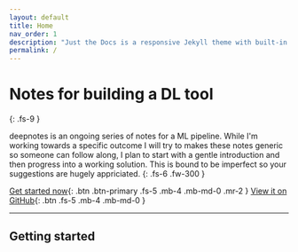 ```yaml
---
layout: default
title: Home
nav_order: 1
description: "Just the Docs is a responsive Jekyll theme with built-in search that is easily customizable and hosted on GitHub Pages."
permalink: /
---
```


# Notes for building a DL tool
{: .fs-9 }

deepnotes is an ongoing series of notes for a ML pipeline. While I'm working towards a specific outcome I will try to makes these notes generic so someone 
can follow along, I plan to start with a gentle introduction and then progress into a working solution. This is bound to be imperfect so your suggestions are hugely appriciated.
{: .fs-6 .fw-300 }

[Get started now](#getting-started){: .btn .btn-primary .fs-5 .mb-4 .mb-md-0 .mr-2 } [View it on GitHub](https://github.com/pmarsceill/just-the-docs){: .btn .fs-5 .mb-4 .mb-md-0 }

---

## Getting started
